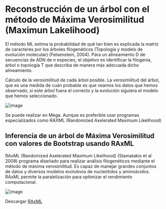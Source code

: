 # Reconstrucción de un árbol con el método de Máxima Verosimilitud (Maximun Lakelihood)

El método ML estima la probabilidad de qué tan bien es explicada la matriz de caracteres por los árboles filogenéticos
(Topología y modelo de evolución molecular) (Felsenstein,  2004). Para un alineamiento D de secuencias de ADN de *n* especies,
el objetivo es identificar la filogenia, árbol o topología T que describa de manera más adecuada dicho alineamiento. 


Cálculo de la verosimilitud de cada árbol posible. La verosimilitud del árbol, que es una medida de cuán probable es que veamos
los datos que hemos observado, si este árbol fuera el correcto y la evolución siguiera el modelo que hemos seleccionado. 

![image](https://github.com/ObreroFuturista/phylo_m/assets/32031932/203619cb-cdd8-41cc-8378-f568e8709c72)

Se puede realizar en Mega. Aunque es preferible usar programas especializados como RAXML (Randomized Axelerated Maximum Likelihood)

## Inferencia de un árbol de Máxima Verosimilitud con valores de Bootstrap usando RAxML

RAxML (Randomized Axelerated Maximum Likelihood) (Stamatakis et al 2008) programa diseñado para realizar análisis filogenéticos 
mediante el método de máxima verosimilitud. Es capaz de manejar grandes conjuntos de datos y diversos modelos evolutivos de 
nucleótidos y aminoácidos. RAxML permite la paralelización para optimizar el rendimiento computacional.

![image](https://github.com/ObreroFuturista/phylo_m/assets/32031932/ef8bb55f-b204-44b4-8d59-4c7b23ae60da)

Descargar [RAxML](https://github.com/stamatak/standard-RAxML)
